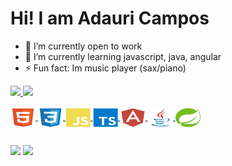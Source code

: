 # Hi! I am Adauri Campos 

- 🔭 I’m currently  open to work
- 🌱 I’m currently learning javascript, java, angular
- ⚡ Fun fact: Im music player (sax/piano)

<div>
  <a href="https://github.com/adauricampos">
  <img height="150em" src="https://github-readme-stats.vercel.app/api?username=adauricampos&show_icons=true&theme=nightowl&include_all_commits=true&count_private=true"/>
  <img height="150em" src="https://github-readme-stats.vercel.app/api/top-langs/?username=adauricampos&layout=compact&langs_count=7&theme=nightowl"/>
 
<div style="display: inline_block"><br>
  <img align="center" alt="Ada-HTML" height="30" width="40" src="https://raw.githubusercontent.com/devicons/devicon/master/icons/html5/html5-original.svg">
  <img align="center" alt="Ada-CSS" height="30" width="40" src="https://raw.githubusercontent.com/devicons/devicon/master/icons/css3/css3-original.svg">
  <img align="center" alt="Ada-Js" height="30" width="40" src="https://raw.githubusercontent.com/devicons/devicon/master/icons/javascript/javascript-plain.svg">
  <img align="center" alt="Ada-Ts" height="30" width="40" src="https://raw.githubusercontent.com/devicons/devicon/master/icons/typescript/typescript-plain.svg">
  <img align="center" alt="Ada-Angular" height="30" width="40" src="https://raw.githubusercontent.com/devicons/devicon/master/icons/angularjs/angularjs-plain.svg">
  <img align="center" alt="Ada-Java" height="30" width="40" src="https://raw.githubusercontent.com/devicons/devicon/master/icons/java/java-original.svg">
  <img align="center" alt="Ada-Java" height="30" width="40" src="https://raw.githubusercontent.com/devicons/devicon/master/icons/spring/spring-original.svg">
 
  ##
 
<div> 
 
  <a href = "mailto:adauridicampos@gmail.com"><img src="https://img.shields.io/badge/-Gmail-%23333?style=for-the-badge&logo=gmail&logoColor=white" target="_blank"></a>
  <a href="https://www.linkedin.com/in/adauridev" target="_blank"><img src="https://img.shields.io/badge/-LinkedIn-%230077B5?style=for-the-badge&logo=linkedin&logoColor=white" target="_blank"></a>
 
</div>
 

